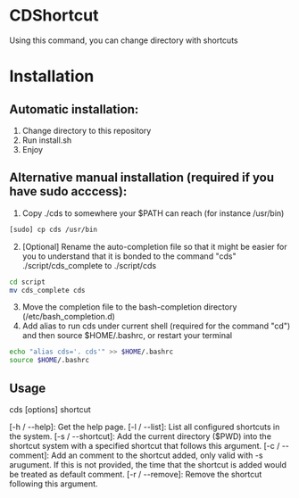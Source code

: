CDShortcut
==========

Using this command, you can change directory with shortcuts

# Installation

## Automatic installation:

1. Change directory to this repository
2. Run install.sh
3. Enjoy

## Alternative manual installation (required if you have sudo acccess):

1. Copy ./cds to somewhere your $PATH can reach (for instance /usr/bin)
```bash
[sudo] cp cds /usr/bin
```
2. [Optional] Rename the auto-completion file so that it might be easier for you to understand that it is bonded to the command "cds" ./script/cds_complete to ./script/cds
```bash
cd script
mv cds_complete cds
```
3. Move the completion file to the bash-completion directory (/etc/bash_completion.d)
4. Add alias to run cds under current shell (required for the command "cd") and then source $HOME/.bashrc, or restart your terminal
```bash
echo "alias cds='. cds'" >> $HOME/.bashrc
source $HOME/.bashrc
```

## Usage

cds [options] shortcut 

 [-h / --help]: Get the help page. 
 [-l / --list]: List all configured shortcuts in the system. 
 [-s / --shortcut]: Add the current directory ($PWD) into the shortcut system with a specified shortcut that follows this argument. 
 [-c / --comment]: Add an comment to the shortcut added, only valid with -s arugument. 
                   If this is not provided, the time that the shortcut is added would be treated as default comment. 
 [-r / --remove]: Remove the shortcut following this argument. 
